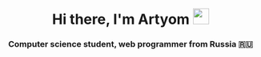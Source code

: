 <h1 align="center">Hi there, I'm Artyom</a> 
<img src="https://github.com/blackcater/blackcater/raw/main/images/Hi.gif" height="32"/></h1>
<h3 align="center">Computer science student, web programmer from Russia 🇷🇺</h3>
